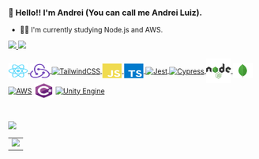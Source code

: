 ### 👋 Hello!! I'm Andrei (You can call me Andrei Luiz).



- ✍🏻 I'm currently studying Node.js and AWS.



<div> 
  <a href="https://github.com/S7Andrei">
  <img height="180em" src="https://github-readme-stats.vercel.app/api?username=S7Andrei&show_icons=true&theme=radical"/>
  <img height="180em" src="https://github-readme-stats.vercel.app/api/top-langs/?username=S7Andrei&layout=compact&langs_count=7&theme=radical"/>
</div>
 
<div style="display: inline_block"></br> 
<a href="https://vitejs.dev/"> <img alt="React Vite" align="center" height="30" width="40" src="https://raw.githubusercontent.com/devicons/devicon/master/icons/react/react-original.svg"> </a>
<a href="https://redux.js.org" target="_blank" rel="noreferrer"> <img alt="Redux" align="center" height="30" width="40" src="https://raw.githubusercontent.com/devicons/devicon/master/icons/redux/redux-original.svg" alt="redux" width="28" height="28"/> </a>
<a href="https://tailwindcss.com/"> <img alt="TailwindCSS" align="center" height="30" width="40" src="https://i.postimg.cc/Jn31692J/tailwind-css.png"> </a>
<a href="https://www.javascript.com/"> <img alt="JavaScript" align="center" height="30" width="40" src="https://raw.githubusercontent.com/devicons/devicon/master/icons/javascript/javascript-plain.svg"> </a>
<a href="https://www.typescriptlang.org/"> <img alt="TypeScript" align="center" height="30" width="40" src="https://raw.githubusercontent.com/devicons/devicon/master/icons/typescript/typescript-plain.svg"> </a>
<a href="https://jestjs.io" target="_blank" rel="noreferrer"> <img alt="Jest" height="35" width="35" align="center" src="https://www.vectorlogo.zone/logos/jestjsio/jestjsio-icon.svg" alt="jest" /> </a>
<a href="https://www.cypress.io" target="_blank" rel="noreferrer"> <img alt="Cypress" align="center" height="30" width="40" src="https://raw.githubusercontent.com/simple-icons/simple-icons/6e46ec1fc23b60c8fd0d2f2ff46db82e16dbd75f/icons/cypress.svg" alt="cypress"/> </a>
<a href="https://nodejs.org" target="_blank" rel="noreferrer"> <img alt="NodeJS" align="center" src="https://raw.githubusercontent.com/devicons/devicon/master/icons/nodejs/nodejs-original-wordmark.svg" alt="nodejs" width="50" height="50"/> </a>
<a href="https://www.mongodb.com/"> <img alt="MongoDB" align="center" height="30" width="40" src="https://raw.githubusercontent.com/devicons/devicon/master/icons/mongodb/mongodb-original.svg">  </a>
<a href="https://aws.amazon.com/" target='_blank'><img alt="AWS" align="center" height="25" width="40" src='https://i.postimg.cc/BvKJtjnn/png-transparent-amazon-aws-logo-removebg-preview.png' alt='png-transparent-amazon-aws-logo-removebg-preview'/></a>
<a href="https://learn.microsoft.com/pt-br/dotnet/csharp/tour-of-csharp/" target="_blank" rel="noreferrer"> <img alt="CSSHARP" align="center" height="30" width="40" src="https://raw.githubusercontent.com/devicons/devicon/master/icons/csharp/csharp-original.svg" alt="csharp"/></a>
<a href="https://unity.com/" target="_blank" rel="noreferrer"> <img alt="Unity Engine" align="center" height="30" width="35" src="https://www.vectorlogo.zone/logos/unity3d/unity3d-icon.svg" alt="unity" width="40" height="40"/> </a>
</div> <br/> 

##

<div> 
  <a href="https://www.linkedin.com/in/andrei-silva-b71463211/" target="_blank"><img src="https://img.shields.io/badge/-LinkedIn-%230077B5?style=for-the-badge&logo=linkedin&logoColor=white" target="_blank"></a> 
</div> 

<table width="100%">
  <tr>
    <td align="right">
      <a href="#"><img src="https://media.giphy.com/media/tDD5sO5Sa5AEhUwTju/giphy.gif"></a>
    </td>
  </tr>
</table>

